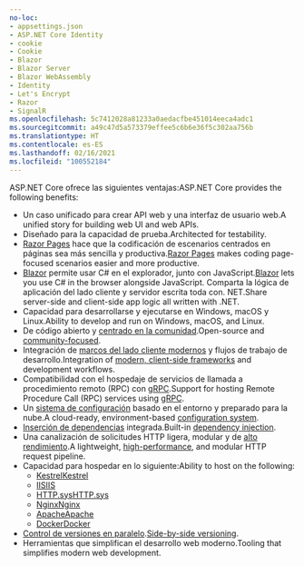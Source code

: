 ```yaml
---
no-loc:
- appsettings.json
- ASP.NET Core Identity
- cookie
- Cookie
- Blazor
- Blazor Server
- Blazor WebAssembly
- Identity
- Let's Encrypt
- Razor
- SignalR
ms.openlocfilehash: 5c7412028a81233a0aedacfbe451014eeca4adc1
ms.sourcegitcommit: a49c47d5a573379effee5c6b6e36f5c302aa756b
ms.translationtype: HT
ms.contentlocale: es-ES
ms.lasthandoff: 02/16/2021
ms.locfileid: "100552184"
---
```

<span data-ttu-id="5aafa-101">ASP.NET Core ofrece las siguientes ventajas:</span><span class="sxs-lookup"><span data-stu-id="5aafa-101">ASP.NET Core provides the following benefits:</span></span>

* <span data-ttu-id="5aafa-102">Un caso unificado para crear API web y una interfaz de usuario web.</span><span class="sxs-lookup"><span data-stu-id="5aafa-102">A unified story for building web UI and web APIs.</span></span>
* <span data-ttu-id="5aafa-103">Diseñado para la capacidad de prueba.</span><span class="sxs-lookup"><span data-stu-id="5aafa-103">Architected for testability.</span></span>
* <span data-ttu-id="5aafa-104">[Razor Pages](xref:razor-pages/index) hace que la codificación de escenarios centrados en páginas sea más sencilla y productiva.</span><span class="sxs-lookup"><span data-stu-id="5aafa-104">[Razor Pages](xref:razor-pages/index) makes coding page-focused scenarios easier and more productive.</span></span>
* <span data-ttu-id="5aafa-105">[Blazor](xref:blazor/index) permite usar C# en el explorador, junto con JavaScript.</span><span class="sxs-lookup"><span data-stu-id="5aafa-105">[Blazor](xref:blazor/index) lets you use C# in the browser alongside JavaScript.</span></span> <span data-ttu-id="5aafa-106">Comparta la lógica de aplicación del lado cliente y servidor escrita toda con. NET.</span><span class="sxs-lookup"><span data-stu-id="5aafa-106">Share server-side and client-side app logic all written with .NET.</span></span>
* <span data-ttu-id="5aafa-107">Capacidad para desarrollarse y ejecutarse en Windows, macOS y Linux.</span><span class="sxs-lookup"><span data-stu-id="5aafa-107">Ability to develop and run on Windows, macOS, and Linux.</span></span>
* <span data-ttu-id="5aafa-108">De código abierto y [centrado en la comunidad](https://live.asp.net/).</span><span class="sxs-lookup"><span data-stu-id="5aafa-108">Open-source and [community-focused](https://live.asp.net/).</span></span>
* <span data-ttu-id="5aafa-109">Integración de [marcos del lado cliente modernos](xref:blazor/index) y flujos de trabajo de desarrollo.</span><span class="sxs-lookup"><span data-stu-id="5aafa-109">Integration of [modern, client-side frameworks](xref:blazor/index) and development workflows.</span></span>
* <span data-ttu-id="5aafa-110">Compatibilidad con el hospedaje de servicios de llamada a procedimiento remoto (RPC) con [gRPC](xref:grpc/index).</span><span class="sxs-lookup"><span data-stu-id="5aafa-110">Support for hosting Remote Procedure Call (RPC) services using [gRPC](xref:grpc/index).</span></span>
* <span data-ttu-id="5aafa-111">Un [sistema de configuración](xref:fundamentals/configuration/index) basado en el entorno y preparado para la nube.</span><span class="sxs-lookup"><span data-stu-id="5aafa-111">A cloud-ready, environment-based [configuration system](xref:fundamentals/configuration/index).</span></span>
* <span data-ttu-id="5aafa-112">[Inserción de dependencias](xref:fundamentals/dependency-injection) integrada.</span><span class="sxs-lookup"><span data-stu-id="5aafa-112">Built-in [dependency injection](xref:fundamentals/dependency-injection).</span></span>
* <span data-ttu-id="5aafa-113">Una canalización de solicitudes HTTP ligera, modular y de [alto rendimiento](https://github.com/aspnet/benchmarks).</span><span class="sxs-lookup"><span data-stu-id="5aafa-113">A lightweight, [high-performance](https://github.com/aspnet/benchmarks), and modular HTTP request pipeline.</span></span>
* <span data-ttu-id="5aafa-114">Capacidad para hospedar en lo siguiente:</span><span class="sxs-lookup"><span data-stu-id="5aafa-114">Ability to host on the following:</span></span>
  * [<span data-ttu-id="5aafa-115">Kestrel</span><span class="sxs-lookup"><span data-stu-id="5aafa-115">Kestrel</span></span>](xref:fundamentals/servers/kestrel)
  * [<span data-ttu-id="5aafa-116">IIS</span><span class="sxs-lookup"><span data-stu-id="5aafa-116">IIS</span></span>](xref:host-and-deploy/iis/index)
  * [<span data-ttu-id="5aafa-117">HTTP.sys</span><span class="sxs-lookup"><span data-stu-id="5aafa-117">HTTP.sys</span></span>](xref:fundamentals/servers/httpsys)
  * [<span data-ttu-id="5aafa-118">Nginx</span><span class="sxs-lookup"><span data-stu-id="5aafa-118">Nginx</span></span>](xref:host-and-deploy/linux-nginx)
  * [<span data-ttu-id="5aafa-119">Apache</span><span class="sxs-lookup"><span data-stu-id="5aafa-119">Apache</span></span>](xref:host-and-deploy/linux-apache)
  * [<span data-ttu-id="5aafa-120">Docker</span><span class="sxs-lookup"><span data-stu-id="5aafa-120">Docker</span></span>](xref:host-and-deploy/docker/index)
* <span data-ttu-id="5aafa-121">[Control de versiones en paralelo](/dotnet/standard/choosing-core-framework-server#side-by-side-net-versions-per-application-level).</span><span class="sxs-lookup"><span data-stu-id="5aafa-121">[Side-by-side versioning](/dotnet/standard/choosing-core-framework-server#side-by-side-net-versions-per-application-level).</span></span>
* <span data-ttu-id="5aafa-122">Herramientas que simplifican el desarrollo web moderno.</span><span class="sxs-lookup"><span data-stu-id="5aafa-122">Tooling that simplifies modern web development.</span></span>
